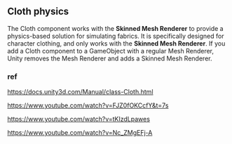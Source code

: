 ## Cloth physics
The Cloth component works with the **Skinned Mesh Renderer** to provide a physics-based solution for simulating fabrics. It is specifically designed for character clothing, and only works with the **Skinned Mesh Renderer**. If you add a Cloth component to a GameObject with a regular Mesh Renderer, Unity removes the Mesh Renderer and adds a Skinned Mesh Renderer.



### ref
https://docs.unity3d.com/Manual/class-Cloth.html

https://www.youtube.com/watch?v=FJZ0fOKCcfY&t=7s

https://www.youtube.com/watch?v=tKIzdLpawes

https://www.youtube.com/watch?v=Nc_ZMgEFj-A
